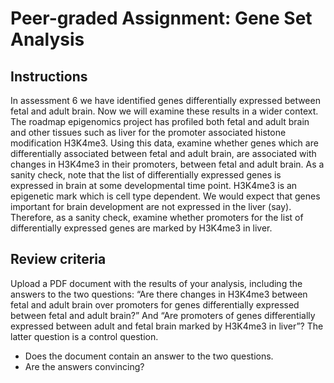 # Peer-graded Assignment: Gene Set Analysis

## Instructions
In assessment 6 we have identified genes differentially expressed between fetal and adult brain. Now we will examine these results in a wider context. The roadmap epigenomics project has profiled both fetal and adult brain and other tissues such as liver for the promoter associated histone modification H3K4me3. Using this data, examine whether genes which are differentially associated between fetal and adult brain, are associated with changes in H3K4me3 in their promoters, between fetal and adult brain. As a sanity check, note that the list of differentially expressed genes is expressed in brain at some developmental time point.  H3K4me3 is an epigenetic mark which is cell type dependent. We would expect that genes important for brain development are not expressed in the liver (say).  Therefore, as a sanity check, examine whether promoters for the list of differentially expressed genes are marked by H3K4me3 in liver.

## Review criteria
Upload a PDF document with the results of your analysis, including the answers to the two questions: “Are there changes in H3K4me3 between fetal and adult brain over promoters for genes differentially expressed between fetal and adult brain?”  And “Are promoters of genes differentially expressed between adult and fetal brain marked by H3K4me3 in liver”? The latter question is a control question.

* Does the document contain an answer to the two questions.
* Are the answers convincing?
